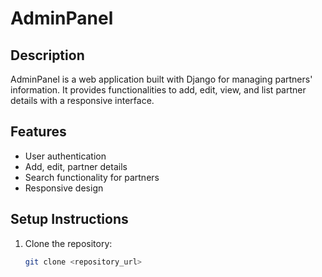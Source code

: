 # AdminPanel

## Description
AdminPanel is a web application built with Django for managing partners' information. It provides functionalities to add, edit, view, and list partner details with a responsive interface.

## Features
- User authentication
- Add, edit, partner details
- Search functionality for partners
- Responsive design

## Setup Instructions

1. Clone the repository:
   ```bash
   git clone <repository_url>
